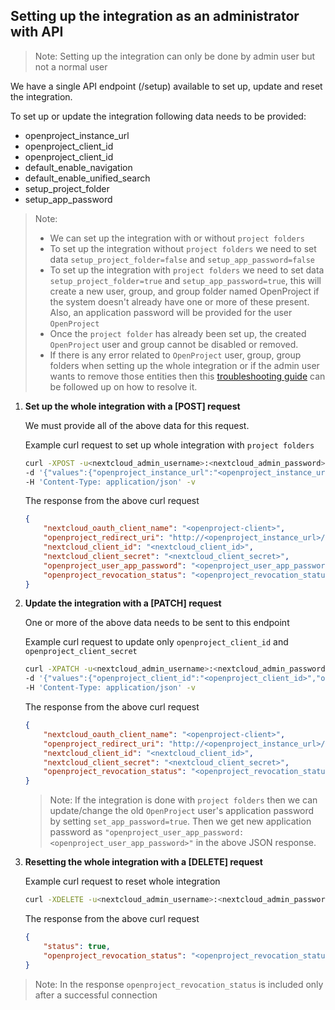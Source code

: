 ## Setting up the integration as an administrator with API

> Note: Setting up the integration can only be done by admin user but not a normal user

We have a single API endpoint (/setup) available to set up, update and reset the integration.

To set up or update the integration following data needs to be provided:
- openproject_instance_url
- openproject_client_id
- openproject_client_id
- default_enable_navigation
- default_enable_unified_search
- setup_project_folder
- setup_app_password

> Note:
> - We can set up the integration with or without `project folders`
> - To set up the integration without `project folders` we need to set data `setup_project_folder=false` and `setup_app_password=false`
> - To set up the integration with `project folders` we need to set data `setup_project_folder=true` and `setup_app_password=true`, this will create a new user, group, and group folder named OpenProject if the system doesn't already have one or more of these present. Also, an application password will be provided for the user `OpenProject`
> - Once the `project folder` has already been set up, the created `OpenProject` user and group cannot be disabled or removed.
> - If there is any error related to `OpenProject` user, group, group folders when setting up the whole integration or if the admin user wants to remove those entities then this [troubleshooting guide](https://www.openproject.org/docs/system-admin-guide/integrations/nextcloud/#troubleshooting) can be followed up on how to resolve it. 


1. **Set up the whole integration with a [POST] request**

   We must provide all of the above data for this request.

   Example curl request to set up whole integration with `project folders`
   ```bash
   curl -XPOST -u<nextcloud_admin_username>:<nextcloud_admin_password>  http://<nextcloud_host>/index.php/apps/integration_openproject/setup \
   -d '{"values":{"openproject_instance_url":"<openproject_instance_url>","openproject_client_id":"<openproject_client_id>","openproject_client_secret":"<openproject_client_secret>","default_enable_navigation":false,"default_enable_unified_search":false,"setup_project_folder":true, "setup_app_password":true}}' \
   -H 'Content-Type: application/json' -v
   ```

   The response from the above curl request
   ```json
   {
       "nextcloud_oauth_client_name": "<openproject-client>",
       "openproject_redirect_uri": "http://<openproject_instance_url>/oauth_clients/<nextcloud_client_id>/callback",
       "nextcloud_client_id": "<nextcloud_client_id>",
       "nextcloud_client_secret": "<nextcloud_client_secret>",
       "openproject_user_app_password": "<openproject_user_app_password>",
       "openproject_revocation_status": "<openproject_revocation_status>"
   }
   ```

2. **Update the integration with a [PATCH] request**

    One or more of the above data needs to be sent to this endpoint

   Example curl request to update only `openproject_client_id`
   and `openproject_client_secret`
   ```bash
   curl -XPATCH -u<nextcloud_admin_username>:<nextcloud_admin_password>  http://<nextcloud_host>/index.php/apps/integration_openproject/setup \
   -d '{"values":{"openproject_client_id":"<openproject_client_id>","openproject_client_secret":"<openproject_client_secret>"}}' \
   -H 'Content-Type: application/json' -v
   ```
   
   The response from the above curl request
   ```json
   {
       "nextcloud_oauth_client_name": "<openproject-client>",
       "openproject_redirect_uri": "http://<openproject_instance_url>/oauth_clients/<nextcloud_client_id>/callback",
       "nextcloud_client_id": "<nextcloud_client_id>",
       "nextcloud_client_secret": "<nextcloud_client_secret>",
       "openproject_revocation_status": "<openproject_revocation_status>"
   }
   ```
   > Note: If the integration is done with `project folders` then we can update/change the old `OpenProject` user's application password by setting `set_app_password=true`.
   > Then we get new application password as `"openproject_user_app_password: <openproject_user_app_password>"` in the above JSON response.

3. **Resetting the whole integration with a [DELETE] request**

   Example curl request to reset whole integration
   ```bash
   curl -XDELETE -u<nextcloud_admin_username>:<nextcloud_admin_password> http://<nextcloud_host>/index.php/apps/integration_openproject/setup -v
   ```

   The response from the above curl request
   ```json
   {
       "status": true,
       "openproject_revocation_status": "<openproject_revocation_status>"
   }
   ```
> Note: In the response `openproject_revocation_status` is included only after a successful connection
